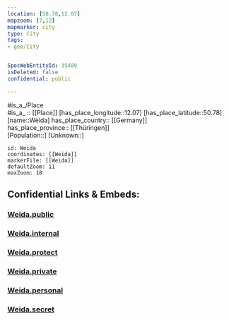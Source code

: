 ```yaml
---
location: [50.78,12.07] 
mapzoom: [7,12] 
mapmarker: city 
type: City
tags:
- geo/City


SpocWebEntityId: 35489
isDeleted: false
confidential: public

---
```

#is_a_/Place  
#is_a_ :: [[Place]] 
[has_place_longitude::12.07] 
[has_place_latitude::50.78] 
[name::Weida] 
has_place_country:: [[Germany]]  
has_place_province:: [[Thüringen]]  
[Population::] 
[Unknown::] 


```leaflet
id: Weida
coordinates: [[Weida]] 
markerFile: [[Weida]] 
defaultZoom: 11 
maxZoom: 18
```


## Confidential Links & Embeds: 

### [Weida.public](/_public/\Earth\Continent\Europe\Europe~Central\Germany\Germany~East\Thüringen\counties~TH\Greiz\cities~GreizWeida.public.md) 

### [Weida.internal](/_internal/\Earth\Continent\Europe\Europe~Central\Germany\Germany~East\Thüringen\counties~TH\Greiz\cities~GreizWeida.internal.md) 

### [Weida.protect](/_protect/\Earth\Continent\Europe\Europe~Central\Germany\Germany~East\Thüringen\counties~TH\Greiz\cities~GreizWeida.protect.md) 

### [Weida.private](/_private/\Earth\Continent\Europe\Europe~Central\Germany\Germany~East\Thüringen\counties~TH\Greiz\cities~GreizWeida.private.md) 

### [Weida.personal](/_personal/\Earth\Continent\Europe\Europe~Central\Germany\Germany~East\Thüringen\counties~TH\Greiz\cities~GreizWeida.personal.md) 

### [Weida.secret](/_secret/\Earth\Continent\Europe\Europe~Central\Germany\Germany~East\Thüringen\counties~TH\Greiz\cities~GreizWeida.secret.md)

